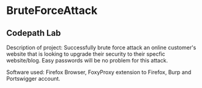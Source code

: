 # BruteForceAttack 
Codepath Lab
-

Description of project: Successfully brute force attack an online customer's website that is looking to upgrade their security to their specfic website/blog. Easy passwords will be no problem for this attack.

Software used: Firefox Browser, FoxyProxy extension to Firefox, Burp and Portswigger account.
